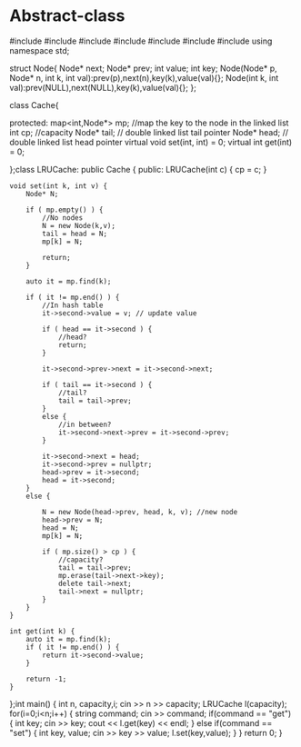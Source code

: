 # Abstract-class
#include <iostream>
#include <vector>
#include <map>
#include <string>
#include <algorithm>
#include <set>
#include <cassert>
using namespace std;

struct Node{
   Node* next;
   Node* prev;
   int value;
   int key;
   Node(Node* p, Node* n, int k, int val):prev(p),next(n),key(k),value(val){};
   Node(int k, int val):prev(NULL),next(NULL),key(k),value(val){};
};

class Cache{
   
   protected: 
   map<int,Node*> mp; //map the key to the node in the linked list
   int cp;  //capacity
   Node* tail; // double linked list tail pointer
   Node* head; // double linked list head pointer
   virtual void set(int, int) = 0; 
   virtual int get(int) = 0; 

};class LRUCache: public Cache
{
public:
    LRUCache(int c) {
      cp = c;
    }

    void set(int k, int v) {
        Node* N;

        if ( mp.empty() ) {
            //No nodes 
            N = new Node(k,v);
            tail = head = N;
            mp[k] = N;

            return;
        }

        auto it = mp.find(k);

        if ( it != mp.end() ) {
            //In hash table
            it->second->value = v; // update value
            
            if ( head == it->second ) {
                //head?
                return;
            }
            
            it->second->prev->next = it->second->next;
            
            if ( tail == it->second ) {
                //tail?
                tail = tail->prev;
            }
            else {
                //in between?
                it->second->next->prev = it->second->prev;
            }
            
            it->second->next = head;
            it->second->prev = nullptr;
            head->prev = it->second;
            head = it->second;
        }
        else {
           
            N = new Node(head->prev, head, k, v); //new node
            head->prev = N; 
            head = N;
            mp[k] = N;
            
            if ( mp.size() > cp ) {
                //capacity?
                tail = tail->prev;
                mp.erase(tail->next->key);
                delete tail->next; 
                tail->next = nullptr;
            }
        }
    }
    
    int get(int k) {
        auto it = mp.find(k);
        if ( it != mp.end() ) {
            return it->second->value;
        }
        
        return -1;
    }
};int main() {
   int n, capacity,i;
   cin >> n >> capacity;
   LRUCache l(capacity);
   for(i=0;i<n;i++) {
      string command;
      cin >> command;
      if(command == "get") {
         int key;
         cin >> key;
         cout << l.get(key) << endl;
      } 
      else if(command == "set") {
         int key, value;
         cin >> key >> value;
         l.set(key,value);
      }
   }
   return 0;
}
